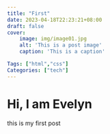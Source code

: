 ```yaml
---
title: "First"
date: 2023-04-18T22:23:21+08:00
draft: false
cover:
    image: img/image01.jpg
    alt: 'This is a post image'
    caption: 'This is a caption'

Tags: ["html","css"]
Categories: ["tech"]
---
```


# Hi, I am Evelyn
this is my first post

